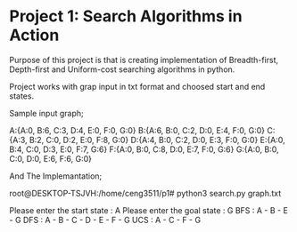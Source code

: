 # Project 1: Search Algorithms in Action

Purpose of this project is that is creating implementation of Breadth-first, Depth-first and Uniform-cost searching algorithms in python.

Project works with grap input in txt format and choosed start and end states.

Sample input graph;

A:{A:0, B:6, C:3, D:4, E:0, F:0, G:0}
B:{A:6, B:0, C:2, D:0, E:4, F:0, G:0}
C:{A:3, B:2, C:0, D:2, E:0, F:8, G:0}
D:{A:4, B:0, C:2, D:0, E:3, F:0, G:0}
E:{A:0, B:4, C:0, D:3, E:0, F:7, G:6}
F:{A:0, B:0, C:8, D:0, E:7, F:0, G:6}
G:{A:0, B:0, C:0, D:0, E:6, F:6, G:0}

And The Implemantation;

root@DESKTOP-TSJVH:/home/ceng3511/p1# python3 search.py graph.txt

Please enter the start state : A
Please enter the goal state : G
BFS : A - B - E - G
DFS : A - B - C - D - E - F - G
UCS : A - C - F - G
